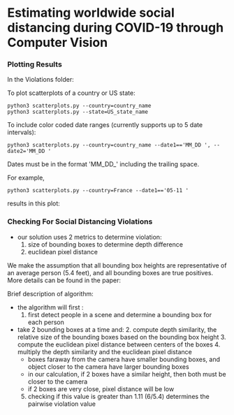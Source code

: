 # Estimating worldwide social distancing during COVID-19 through Computer Vision


### Plotting Results
In the Violations folder:

To plot scatterplots of a country or US state:

```
python3 scatterplots.py --country=country_name
python3 scatterplots.py --state=US_state_name
```

To include color coded date ranges (currently supports up to 5 date intervals):

```
python3 scatterplots.py --country=country_name --date1=='MM_DD ', --date2='MM_DD '
```

Dates must be in the format 'MM_DD_' including the trailing space. 

For example, 
```
python3 scatterplots.py --country=France --date1=='05-11 '
```

results in this plot:




### Checking For Social Distancing Violations

- our solution uses 2 metrics to determine violation: 
  1. size of bounding boxes to determine depth difference
  2. euclidean pixel distance 

We make the assumption that all bounding box heights are representative of an average person (5.4 feet), and all bounding boxes are true positives. More details can be found in the paper: 

Brief description of algorithm:
- the algorithm will first : 
  1. first detect people in a scene and determine a bounding box for each person 
- take 2 bounding boxes at a time and: 
  2. compute depth similarity, the relative size of the bounding boxes based on the bounding box height
  3. compute the euclidean pixel distance between centers of the boxes
  4. multiply the depth similarity and the euclidean pixel distance 
   -   boxes faraway from the camera have smaller bounding boxes, and object closer to the camera have larger bounding boxes 
   -   in our calculation, if 2 boxes have a similar height, then both must be closer to the camera
   -   if 2 boxes are very close, pixel distance will be low
  5. checking if this value is greater than 1.11 (6/5.4) determines the pairwise violation value
  
 
